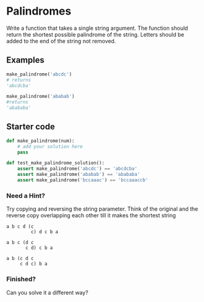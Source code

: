 # Palindromes
Write a function that takes a single string argument. The function should return the shortest possible palindrome of the string. Letters should be added to the end of the string not removed.

## Examples

```py
make_palindrome('abcdc')
# returns
'abcdcba'

make_palindrome('ababab')
#returns
'abababa'
```

## Starter code
```py
def make_palindrome(num):
    # add your solution here
    pass

def test_make_palindrome_solution():
    assert make_palindrome('abcdc') == 'abcdcba'
    assert make_palindrome('ababab') == 'abababa'
    assert make_palindrome('bccaaac') == 'bccaaaccb'

```


### Need a Hint?
Try copying and reversing the string parameter. Think of the original and the reverse copy overlapping each other till it makes the shortest string

```
a b c d (c
         c) d c b a

a b c (d c 
       c d) c b a

a b (c d c 
     c d c) b a
```

### Finished?
Can you solve it a different way?

